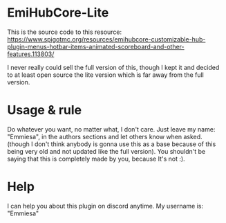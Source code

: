# EmiHubCore-Lite
This is the source code to this resource: https://www.spigotmc.org/resources/emihubcore-customizable-hub-plugin-menus-hotbar-items-animated-scoreboard-and-other-features.113803/

I never really could sell the full version of this, though I kept it and decided to at least open source the lite version which is far away from the full version. 

# Usage & rule
Do whatever you want, no matter what, I don't care. Just leave my name: "Emmiesa", in the authors sections and let others know when asked. (though I don't think anybody is gonna use this as a base because of this being very old and not updated like the full version). You shouldn't be saying that this is completely made by you, because It's not :).

# Help
I can help you about this plugin on discord anytime. My username is: "Emmiesa"
